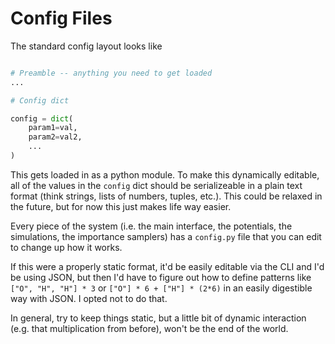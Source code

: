 # Config Files

The standard config layout looks like

```python

# Preamble -- anything you need to get loaded
...

# Config dict

config = dict(
    param1=val,
    param2=val2,
    ...
)
```

This gets loaded in as a python module. 
To make this dynamically editable, all of the values in the `config` dict should be serializeable in a plain text format (think strings, lists of numbers, tuples, etc.). 
This could be relaxed in the future, but for now this just makes life way easier.

Every piece of the system (i.e. the main interface, the potentials, the simulations, the importance samplers) has a `config.py` file that you can edit to change up how it works.

If this were a properly static format, it'd be easily editable via the CLI and I'd be using JSON, but then I'd have to figure out how to define patterns like `["O", "H", "H"] * 3` or `["O"] * 6 + ["H"] * (2*6)` in an easily digestible way with JSON. 
I opted not to do that.

In general, try to keep things static, but a little bit of dynamic interaction (e.g. that multiplication from before), won't be the end of the world.